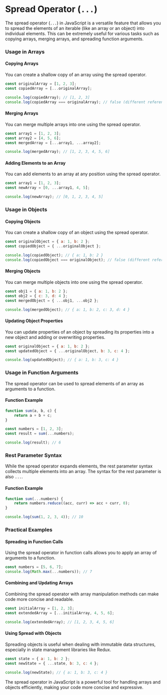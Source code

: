 # Spread Operator (`...`)

The spread operator (`...`) in JavaScript is a versatile feature that allows you to spread the elements of an iterable (like an array or an object) into individual elements. This can be extremely useful for various tasks such as copying arrays, merging arrays, and spreading function arguments.

### Usage in Arrays

#### Copying Arrays

You can create a shallow copy of an array using the spread operator.

```javascript
const originalArray = [1, 2, 3];
const copiedArray = [...originalArray];

console.log(copiedArray); // [1, 2, 3]
console.log(copiedArray === originalArray); // false (different references)
```

#### Merging Arrays

You can merge multiple arrays into one using the spread operator.

```javascript
const array1 = [1, 2, 3];
const array2 = [4, 5, 6];
const mergedArray = [...array1, ...array2];

console.log(mergedArray); // [1, 2, 3, 4, 5, 6]
```

#### Adding Elements to an Array

You can add elements to an array at any position using the spread operator.

```javascript
const array1 = [1, 2, 3];
const newArray = [0, ...array1, 4, 5];

console.log(newArray); // [0, 1, 2, 3, 4, 5]
```

### Usage in Objects

#### Copying Objects

You can create a shallow copy of an object using the spread operator.

```javascript
const originalObject = { a: 1, b: 2 };
const copiedObject = { ...originalObject };

console.log(copiedObject); // { a: 1, b: 2 }
console.log(copiedObject === originalObject); // false (different references)
```

#### Merging Objects

You can merge multiple objects into one using the spread operator.

```javascript
const obj1 = { a: 1, b: 2 };
const obj2 = { c: 3, d: 4 };
const mergedObject = { ...obj1, ...obj2 };

console.log(mergedObject); // { a: 1, b: 2, c: 3, d: 4 }
```

#### Updating Object Properties

You can update properties of an object by spreading its properties into a new object and adding or overwriting properties.

```javascript
const originalObject = { a: 1, b: 2 };
const updatedObject = { ...originalObject, b: 3, c: 4 };

console.log(updatedObject); // { a: 1, b: 3, c: 4 }
```

### Usage in Function Arguments

The spread operator can be used to spread elements of an array as arguments to a function.

#### Function Example

```javascript
function sum(a, b, c) {
    return a + b + c;
}

const numbers = [1, 2, 3];
const result = sum(...numbers);

console.log(result); // 6
```

### Rest Parameter Syntax

While the spread operator expands elements, the rest parameter syntax collects multiple elements into an array. The syntax for the rest parameter is also `...`.

#### Function Example

```javascript
function sum(...numbers) {
    return numbers.reduce((acc, curr) => acc + curr, 0);
}

console.log(sum(1, 2, 3, 4)); // 10
```

### Practical Examples

#### Spreading in Function Calls

Using the spread operator in function calls allows you to apply an array of arguments to a function.

```javascript
const numbers = [5, 6, 7];
console.log(Math.max(...numbers)); // 7
```

#### Combining and Updating Arrays

Combining the spread operator with array manipulation methods can make code more concise and readable.

```javascript
const initialArray = [1, 2, 3];
const extendedArray = [...initialArray, 4, 5, 6];

console.log(extendedArray); // [1, 2, 3, 4, 5, 6]
```

#### Using Spread with Objects

Spreading objects is useful when dealing with immutable data structures, especially in state management libraries like Redux.

```javascript
const state = { a: 1, b: 2 };
const newState = { ...state, b: 3, c: 4 };

console.log(newState); // { a: 1, b: 3, c: 4 }
```

The spread operator in JavaScript is a powerful tool for handling arrays and objects efficiently, making your code more concise and expressive.
